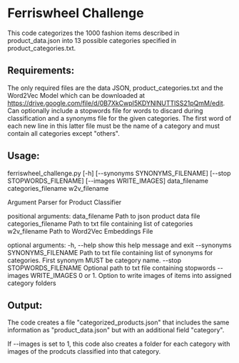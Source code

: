 # Ferriswheel Challenge

This code categorizes the 1000 fashion items described in product_data.json into 13 possible categories specified in product_categories.txt.

## Requirements:
 
The only required files are the data JSON, product_categories.txt and the Word2Vec Model which can be downloaded at https://drive.google.com/file/d/0B7XkCwpI5KDYNlNUTTlSS21pQmM/edit. Can optionally include a stopwords file for words to discard during classification and a synonyms file for the given categories. The first word of each new line in this latter file must be the name of a category and must contain all categories except "others".

## Usage:

ferriswheel_challenge.py [-h] [--synonyms SYNONYMS_FILENAME]
                                [--stop STOPWORDS_FILENAME]
                                [--images WRITE_IMAGES]
                                data_filename categories_filename w2v_filename

Argument Parser for Product Classifier

positional arguments:
  data_filename         Path to json product data file
  categories_filename   Path to txt file containing list of categories
  w2v_filename          Path to Word2Vec Embeddings File

optional arguments:
  -h, --help            show this help message and exit
  --synonyms SYNONYMS_FILENAME
                        Path to txt file containing list of synonyms for
                        categories. First synonym MUST be category name.
  --stop STOPWORDS_FILENAME
                        Optional path to txt file containing stopwords
  --images WRITE_IMAGES
                        0 or 1. Option to write images of items into assigned
                        category folders

## Output:

The code creates a file "categorized_products.json" that includes the same information as "product_data.json" but with an additional field "category".

If --images is set to 1, this code also creates a folder for each category with images of the prodcuts classified into that category.
